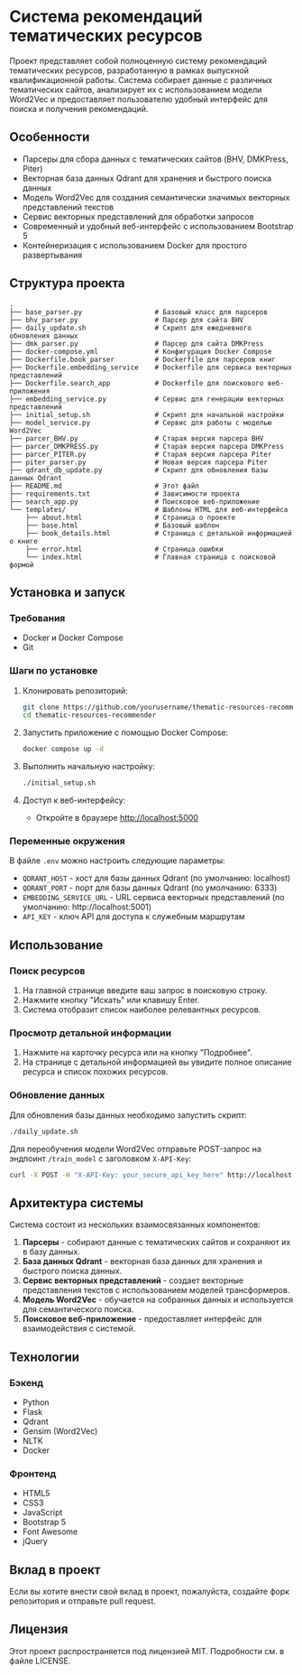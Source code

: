 # Система рекомендаций тематических ресурсов

Проект представляет собой полноценную систему рекомендаций тематических ресурсов, разработанную в рамках выпускной квалификационной работы. Система собирает данные с различных тематических сайтов, анализирует их с использованием модели Word2Vec и предоставляет пользователю удобный интерфейс для поиска и получения рекомендаций.

## Особенности

- Парсеры для сбора данных с тематических сайтов (BHV, DMKPress, Piter)
- Векторная база данных Qdrant для хранения и быстрого поиска данных
- Модель Word2Vec для создания семантически значимых векторных представлений текстов
- Сервис векторных представлений для обработки запросов
- Современный и удобный веб-интерфейс с использованием Bootstrap 5
- Контейнеризация с использованием Docker для простого развертывания

## Структура проекта

```
.
├── base_parser.py                  # Базовый класс для парсеров
├── bhv_parser.py                   # Парсер для сайта BHV
├── daily_update.sh                 # Скрипт для ежедневного обновления данных
├── dmk_parser.py                   # Парсер для сайта DMKPress
├── docker-compose.yml              # Конфигурация Docker Compose
├── Dockerfile.book_parser          # Dockerfile для парсеров книг
├── Dockerfile.embedding_service    # Dockerfile для сервиса векторных представлений
├── Dockerfile.search_app           # Dockerfile для поискового веб-приложения
├── embedding_service.py            # Сервис для генерации векторных представлений
├── initial_setup.sh                # Скрипт для начальной настройки
├── model_service.py                # Сервис для работы с моделью Word2Vec
├── parcer_BHV.py                   # Старая версия парсера BHV
├── parcer_DMKPRESS.py              # Старая версия парсера DMKPress
├── parcer_PITER.py                 # Старая версия парсера Piter
├── piter_parser.py                 # Новая версия парсера Piter
├── qdrant_db_update.py             # Скрипт для обновления базы данных Qdrant
├── README.md                       # Этот файл
├── requirements.txt                # Зависимости проекта
├── search_app.py                   # Поисковое веб-приложение
└── templates/                      # Шаблоны HTML для веб-интерфейса
    ├── about.html                  # Страница о проекте
    ├── base.html                   # Базовый шаблон
    ├── book_details.html           # Страница с детальной информацией о книге
    ├── error.html                  # Страница ошибки
    └── index.html                  # Главная страница с поисковой формой
```

## Установка и запуск

### Требования

- Docker и Docker Compose
- Git

### Шаги по установке

1. Клонировать репозиторий:
   ```bash
   git clone https://github.com/yourusername/thematic-resources-recommender.git
   cd thematic-resources-recommender
   ```

2. Запустить приложение с помощью Docker Compose:
   ```bash
   docker compose up -d
   ```

3. Выполнить начальную настройку:
   ```bash
   ./initial_setup.sh
   ```

4. Доступ к веб-интерфейсу:
   - Откройте в браузере [http://localhost:5000](http://localhost:5000)

### Переменные окружения

В файле `.env` можно настроить следующие параметры:

- `QDRANT_HOST` - хост для базы данных Qdrant (по умолчанию: localhost)
- `QDRANT_PORT` - порт для базы данных Qdrant (по умолчанию: 6333)
- `EMBEDDING_SERVICE_URL` - URL сервиса векторных представлений (по умолчанию: http://localhost:5001)
- `API_KEY` - ключ API для доступа к служебным маршрутам

## Использование

### Поиск ресурсов

1. На главной странице введите ваш запрос в поисковую строку.
2. Нажмите кнопку "Искать" или клавишу Enter.
3. Система отобразит список наиболее релевантных ресурсов.

### Просмотр детальной информации

1. Нажмите на карточку ресурса или на кнопку "Подробнее".
2. На странице с детальной информацией вы увидите полное описание ресурса и список похожих ресурсов.

### Обновление данных

Для обновления базы данных необходимо запустить скрипт:
```bash
./daily_update.sh
```

Для переобучения модели Word2Vec отправьте POST-запрос на эндпоинт `/train_model` с заголовком `X-API-Key`:
```bash
curl -X POST -H "X-API-Key: your_secure_api_key_here" http://localhost:5000/train_model
```

## Архитектура системы

Система состоит из нескольких взаимосвязанных компонентов:

1. **Парсеры** - собирают данные с тематических сайтов и сохраняют их в базу данных.
2. **База данных Qdrant** - векторная база данных для хранения и быстрого поиска данных.
3. **Сервис векторных представлений** - создает векторные представления текстов с использованием моделей трансформеров.
4. **Модель Word2Vec** - обучается на собранных данных и используется для семантического поиска.
5. **Поисковое веб-приложение** - предоставляет интерфейс для взаимодействия с системой.

## Технологии

### Бэкенд
- Python
- Flask
- Qdrant
- Gensim (Word2Vec)
- NLTK
- Docker

### Фронтенд
- HTML5
- CSS3
- JavaScript
- Bootstrap 5
- Font Awesome
- jQuery

## Вклад в проект

Если вы хотите внести свой вклад в проект, пожалуйста, создайте форк репозитория и отправьте pull request.

## Лицензия

Этот проект распространяется под лицензией MIT. Подробности см. в файле LICENSE.